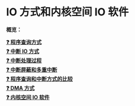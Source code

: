 # IO 方式和内核空间 IO 软件

**概览：**

**[:question: 程序查询方式](#程序查询方式)**  
**[:question: 中断 IO 方式](#中断-io-方式)**  
**[:question: 中断处理过程](#中断处理过程)**  
**[:question: 中断屏蔽和多重中断](#中断屏蔽和多重中断)**  
**[:question: 程序查询和中断方式的比较](#程序查询和中断方式的比较)**  
**[:question: DMA 方式](#dma-方式)**  
**[:question: 内核空间 IO 软件](#内核空间-io-软件)**
